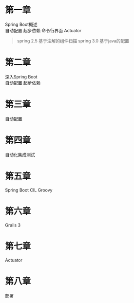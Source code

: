 # 第一章
Spring Boot概述  
自动配置 起步依赖 命令行界面 Actuator

>spring 2.5  基于注解的组件扫描
>spring 3.0  基于java的配置

# 第二章
深入Spring Boot  
自动配置 起步依赖

# 第三章
自动配置

# 第四章
自动化集成测试

# 第五章
Spring Boot CIL Groovy

# 第六章
Grails 3

# 第七章
Actuator

# 第八章
部署